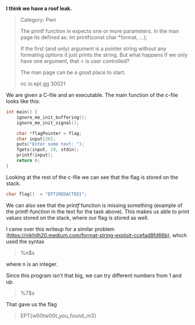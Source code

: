 **I think we have a roof leak.**

> Category: Pwn
>
> The printf function in expects one or more parameters. In the man page its defined as: int printf(const char *format, ...);
> 
> If the first (and only) argument is a pointer string without any formating options it just prints the string. But what happens if we only have one argument, that > is user controlled?
> 
> The man page can be a good place to start.
>
> nc io.ept.gg 30021

We are given a C-file and an executable. The main function of the c-file looks like this:
```c
int main() {
    ignore_me_init_buffering();
    ignore_me_init_signal();

    char *flagPointer = flag;
    char input[20];
    puts("Enter some text: ");
    fgets(input, 19, stdin);
    printf(input);
    return 0;
}
```
Looking at the rest of the c-file we can see that the flag is stored on the stack.

```c
char flag[]  = "EPT{REDACTED}";
```

We can also see that the *printf* function is missing something (example of the printf-function in the text for the task above).
This makes us able to print values stored on the stack, where our flag is stored as well.

I came over this writeup for a similar problem (https://nikhilh20.medium.com/format-string-exploit-ccefad8fd66b),
which used the syntax
> %n$s

where n is an integer.

Since this program isn't that big, we can try different numbers from 1 and up.
> %7$s

That gave us the flag
> EPT{w00tw00t_you_found_m3}
